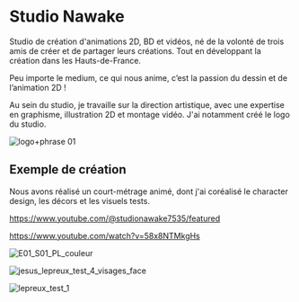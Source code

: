 # Studio Nawake
Studio de création d'animations 2D, BD et vidéos, né de la volonté de trois amis de créer et de partager leurs créations. Tout en développant la création dans les Hauts-de-France.

Peu importe le medium, ce qui nous anime, c’est la passion du dessin et de l’animation 2D !

Au sein du studio, je travaille sur la direction artistique, avec une expertise en graphisme, illustration 2D et montage vidéo. J'ai notamment créé le logo du studio.

![logo+phrase 01](https://github.com/user-attachments/assets/93a64dfa-bd0a-4b7d-9ebf-8859d28a62e6)

## Exemple de création
Nous avons réalisé un court-métrage animé, dont j'ai coréalisé le character design, les décors et les visuels tests.

https://www.youtube.com/@studionawake7535/featured

https://www.youtube.com/watch?v=58x8NTMkgHs

![E01_S01_PL_couleur](https://github.com/user-attachments/assets/f1e2f46d-4108-4d36-bb06-323b3a6e5963)

![jesus_lepreux_test_4_visages_face](https://github.com/user-attachments/assets/d439f4b5-cb2d-4d62-b143-dd6b9dbe3be1)

![lepreux_test_1](https://github.com/user-attachments/assets/0fd78723-0640-4135-87dd-5062ae0a9b80)


